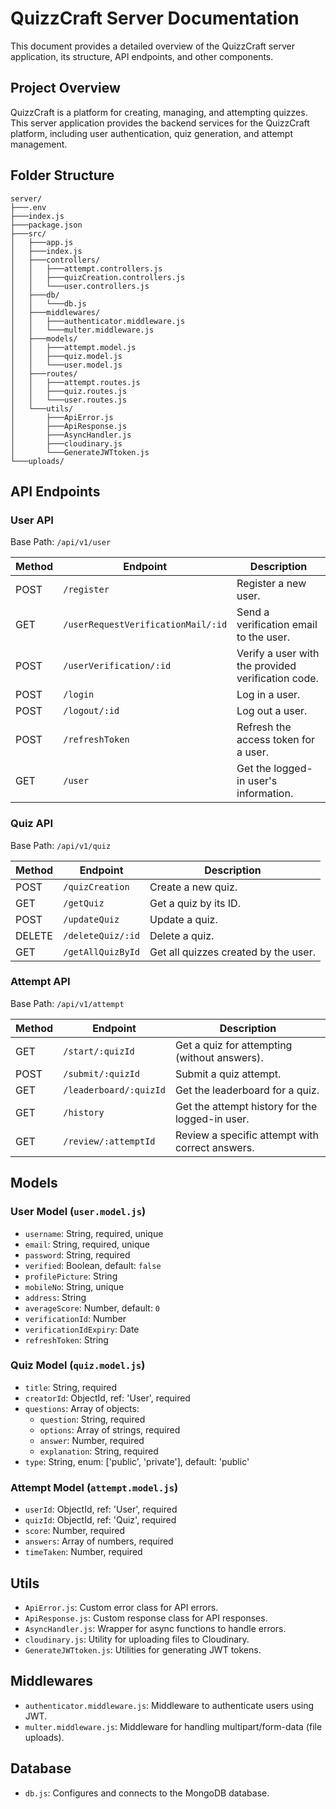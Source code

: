 # QuizzCraft Server Documentation

This document provides a detailed overview of the QuizzCraft server application, its structure, API endpoints, and other components.

## Project Overview

QuizzCraft is a platform for creating, managing, and attempting quizzes. This server application provides the backend services for the QuizzCraft platform, including user authentication, quiz generation, and attempt management.

## Folder Structure

```
server/
├───.env
├───index.js
├───package.json
├───src/
│   ├───app.js
│   ├───index.js
│   ├───controllers/
│   │   ├───attempt.controllers.js
│   │   ├───quizCreation.controllers.js
│   │   └───user.controllers.js
│   ├───db/
│   │   └───db.js
│   ├───middlewares/
│   │   ├───authenticator.middleware.js
│   │   └───multer.middleware.js
│   ├───models/
│   │   ├───attempt.model.js
│   │   ├───quiz.model.js
│   │   └───user.model.js
│   ├───routes/
│   │   ├───attempt.routes.js
│   │   ├───quiz.routes.js
│   │   └───user.routes.js
│   └───utils/
│       ├───ApiError.js
│       ├───ApiResponse.js
│       ├───AsyncHandler.js
│       ├───cloudinary.js
│       └───GenerateJWTtoken.js
└───uploads/
```

## API Endpoints

### User API

Base Path: `/api/v1/user`

| Method | Endpoint                             | Description                                      |
|--------|--------------------------------------|--------------------------------------------------|
| POST   | `/register`                          | Register a new user.                             |
| GET    | `/userRequestVerificationMail/:id`   | Send a verification email to the user.           |
| POST   | `/userVerification/:id`              | Verify a user with the provided verification code.|
| POST   | `/login`                             | Log in a user.                                   |
| POST   | `/logout/:id`                        | Log out a user.                                  |
| POST   | `/refreshToken`                      | Refresh the access token for a user.             |
| GET    | `/user`                              | Get the logged-in user's information.            |


### Quiz API

Base Path: `/api/v1/quiz`

| Method | Endpoint           | Description                |
|--------|--------------------|----------------------------|
| POST   | `/quizCreation`    | Create a new quiz.         |
| GET    | `/getQuiz`         | Get a quiz by its ID.      |
| POST   | `/updateQuiz`      | Update a quiz.             |
| DELETE | `/deleteQuiz/:id`  | Delete a quiz.             |
| GET    | `/getAllQuizById`  | Get all quizzes created by the user. |



### Attempt API

Base Path: `/api/v1/attempt`

| Method | Endpoint               | Description                                      |
|--------|------------------------|--------------------------------------------------|
| GET    | `/start/:quizId`       | Get a quiz for attempting (without answers).     |
| POST   | `/submit/:quizId`      | Submit a quiz attempt.                           |
| GET    | `/leaderboard/:quizId` | Get the leaderboard for a quiz.                  |
| GET    | `/history`             | Get the attempt history for the logged-in user.  |
| GET    | `/review/:attemptId`   | Review a specific attempt with correct answers.  |


## Models

### User Model (`user.model.js`)

- `username`: String, required, unique
- `email`: String, required, unique
- `password`: String, required
- `verified`: Boolean, default: `false`
- `profilePicture`: String
- `mobileNo`: String, unique
- `address`: String
- `averageScore`: Number, default: `0`
- `verificationId`: Number
- `verificationIdExpiry`: Date
- `refreshToken`: String

### Quiz Model (`quiz.model.js`)

- `title`: String, required
- `creatorId`: ObjectId, ref: 'User', required
- `questions`: Array of objects:
    - `question`: String, required
    - `options`: Array of strings, required
    - `answer`: Number, required
    - `explanation`: String, required
- `type`: String, enum: ['public', 'private'], default: 'public'

### Attempt Model (`attempt.model.js`)

- `userId`: ObjectId, ref: 'User', required
- `quizId`: ObjectId, ref: 'Quiz', required
- `score`: Number, required
- `answers`: Array of numbers, required
- `timeTaken`: Number, required

## Utils

- `ApiError.js`: Custom error class for API errors.
- `ApiResponse.js`: Custom response class for API responses.
- `AsyncHandler.js`: Wrapper for async functions to handle errors.
- `cloudinary.js`: Utility for uploading files to Cloudinary.
- `GenerateJWTtoken.js`: Utilities for generating JWT tokens.

## Middlewares

- `authenticator.middleware.js`: Middleware to authenticate users using JWT.
- `multer.middleware.js`: Middleware for handling multipart/form-data (file uploads).

## Database

- `db.js`: Configures and connects to the MongoDB database.
